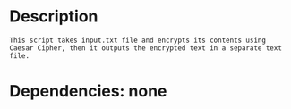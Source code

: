 # Description
    This script takes input.txt file and encrypts its contents using Caesar Cipher, then it outputs the encrypted text in a separate text file.


# Dependencies: none